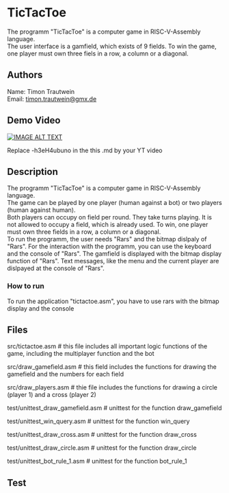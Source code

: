 # TicTacToe

The programm "TicTacToe" is a computer game in RISC-V-Assembly language.<br>
The user interface is a gamfield, which exists of 9 fields. To win the game, one player must own three fiels in a row, a column or a diagonal. <br>


## Authors

Name: Timon Trautwein <br>
Email: timon.trautwein@gmx.de

## Demo Video

[![IMAGE ALT TEXT](http://img.youtube.com/vi/-h3eH4ubuno/0.jpg)](http://www.youtube.com/watch?v=-h3eH4ubuno "Video Title")

Replace -h3eH4ubuno in the this .md by your YT video

## Description

The programm "TicTacToe" is a computer game in RISC-V-Assembly language.<br>
The game can be played by one player (human against a bot) or two players (human against human). <br>
Both players can occupy on field per round. They take turns playing. It is not allowed to occupy a field, which is already used. To win, one player must own three fields in a row, a column or a diagonal.<br>
To run the programm, the user needs "Rars" and the bitmap dislpaly of "Rars". For the interaction with the programm, you can use the keyboard and the console of "Rars". The gamfield is displayed with the bitmap display function of "Rars". Text messages, like the menu and the current player are dislpayed at the console of "Rars". <br>




### How to run

To run the application "tictactoe.asm", you have to use rars with the bitmap display and the console

## Files

src/tictactoe.asm   # this file includes all important logic functions of the game, including the multiplayer function and the bot

src/draw_gamefield.asm # this field includes the functions for drawing the gamefield and the numbers for each field

src/draw_players.asm # thie file includes the functions for drawing a circle (player 1) and a cross (player 2)

test/unittest_draw_gamefield.asm  # unittest for the function draw_gamefield

test/unittest_win_query.asm  # unittest for the function win_query

test/unittest_draw_cross.asm  # unittest for the function draw_cross

test/unittest_draw_circle.asm  # unittest for the function draw_circle

test/unittest_bot_rule_1.asm  # unittest for the function bot_rule_1



## Test




